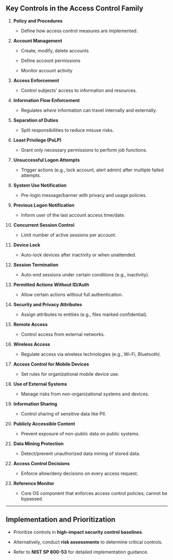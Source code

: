 ## **Key Controls in the Access Control Family**

1. **Policy and Procedures**
    
    - Define how access control measures are implemented.
        
2. **Account Management**
    
    - Create, modify, delete accounts
        
    - Define account permissions
        
    - Monitor account activity
        
3. **Access Enforcement**
    
    - Control subjects’ access to information and resources.
        
4. **Information Flow Enforcement**
    
    - Regulates _where_ information can travel internally and externally.
        
5. **Separation of Duties**
    
    - Split responsibilities to reduce misuse risks.
        
6. **Least Privilege (PoLP)**
    
    - Grant only necessary permissions to perform job functions.
        
7. **Unsuccessful Logon Attempts**
    
    - Trigger actions (e.g., lock account, alert admin) after multiple failed attempts.
        
8. **System Use Notification**
    
    - Pre-login message/banner with privacy and usage policies.
        
9. **Previous Logon Notification**
    
    - Inform user of the last account access time/date.
        
10. **Concurrent Session Control**
    
    - Limit number of active sessions per account.
        
11. **Device Lock**
    
    - Auto-lock devices after inactivity or when unattended.
        
12. **Session Termination**
    
    - Auto-end sessions under certain conditions (e.g., inactivity).
        
13. **Permitted Actions Without ID/Auth**
    
    - Allow certain actions without full authentication.
        
14. **Security and Privacy Attributes**
    
    - Assign attributes to entities (e.g., files marked confidential).
        
15. **Remote Access**
    
    - Control access from external networks.
        
16. **Wireless Access**
    
    - Regulate access via wireless technologies (e.g., Wi-Fi, Bluetooth).
        
17. **Access Control for Mobile Devices**
    
    - Set rules for organizational mobile device use.
        
18. **Use of External Systems**
    
    - Manage risks from non-organizational systems and devices.
        
19. **Information Sharing**
    
    - Control sharing of sensitive data like PII.
        
20. **Publicly Accessible Content**
    
    - Prevent exposure of non-public data on public systems.
        
21. **Data Mining Protection**
    
    - Detect/prevent unauthorized data mining of stored data.
        
22. **Access Control Decisions**
    
    - Enforce allow/deny decisions on every access request.
        
23. **Reference Monitor**
    
    - Core OS component that enforces access control policies; cannot be bypassed.
        

---

## **Implementation and Prioritization**

- Prioritize controls in **high-impact security control baselines**.
    
- Alternatively, conduct **risk assessments** to determine critical controls.
    
- Refer to **NIST SP 800-53** for detailed implementation guidance.